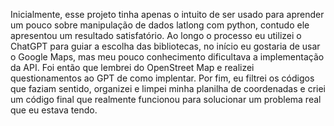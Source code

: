 Inicialmente, esse projeto tinha apenas o intuito de ser usado para aprender um pouco sobre manipulação de dados latlong com python, contudo ele apresentou um resultado satisfatório.
Ao longo o processo eu utilizei o ChatGPT para guiar a escolha das bibliotecas, no início eu gostaria de usar o Google Maps, mas meu pouco conhecimento dificultava a implementação da API.
Foi então que lembrei do OpenStreet Map e realizei questionamentos ao GPT de como implentar.
Por fim, eu filtrei os códigos que faziam sentido, organizei e limpei minha planilha de coordenadas e criei um código final que realmente funcionou para solucionar um problema real que eu estava tendo.
